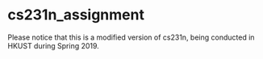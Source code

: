 # cs231n_assignment
Please notice that this is a modified version of cs231n, being conducted in HKUST during Spring 2019.
